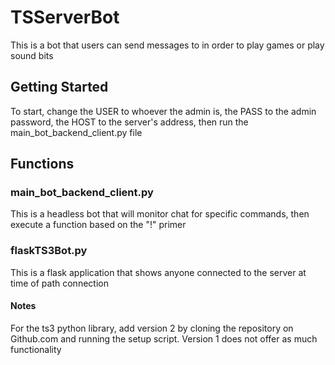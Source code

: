 # TSServerBot
This is a bot that users can send messages to in order to play games or play sound bits

## Getting Started
To start, change the USER to whoever the admin is, the PASS to the admin password, the HOST to the server's address, then run the
main_bot_backend_client.py file

## Functions
### main_bot_backend_client.py 
This is a headless bot that will monitor chat for specific commands, then execute a function based on the "!" primer

### flaskTS3Bot.py
This is a flask application that shows anyone connected to the server at time of path connection

#### Notes
For the ts3 python library, add version 2 by cloning the repository on Github.com and running the setup script. Version 1 does not offer as much functionality
